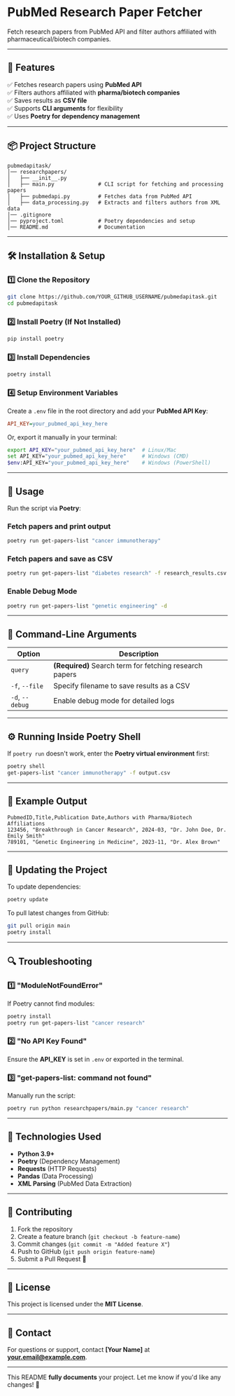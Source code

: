 # **PubMed Research Paper Fetcher**

Fetch research papers from PubMed API and filter authors affiliated with pharmaceutical/biotech companies.

---

## **📌 Features**
✅ Fetches research papers using **PubMed API**  
✅ Filters authors affiliated with **pharma/biotech companies**  
✅ Saves results as **CSV file**  
✅ Supports **CLI arguments** for flexibility  
✅ Uses **Poetry for dependency management**  

---

## **📦 Project Structure**
```
pubmedapitask/
│── researchpapers/
│   ├── __init__.py
│   ├── main.py              # CLI script for fetching and processing papers
│   ├── pubmedapi.py         # Fetches data from PubMed API
│   ├── data_processing.py   # Extracts and filters authors from XML data
│── .gitignore
│── pyproject.toml           # Poetry dependencies and setup
│── README.md                # Documentation
```

---

## **🛠 Installation & Setup**
### **1️⃣ Clone the Repository**
```bash
git clone https://github.com/YOUR_GITHUB_USERNAME/pubmedapitask.git
cd pubmedapitask
```

### **2️⃣ Install Poetry (If Not Installed)**
```bash
pip install poetry
```

### **3️⃣ Install Dependencies**
```bash
poetry install
```

### **4️⃣ Setup Environment Variables**
Create a `.env` file in the root directory and add your **PubMed API Key**:
```ini
API_KEY=your_pubmed_api_key_here
```

Or, export it manually in your terminal:
```bash
export API_KEY="your_pubmed_api_key_here"  # Linux/Mac
set API_KEY="your_pubmed_api_key_here"     # Windows (CMD)
$env:API_KEY="your_pubmed_api_key_here"    # Windows (PowerShell)
```

---

## **🚀 Usage**
Run the script via **Poetry**:

### **Fetch papers and print output**
```bash
poetry run get-papers-list "cancer immunotherapy"
```

### **Fetch papers and save as CSV**
```bash
poetry run get-papers-list "diabetes research" -f research_results.csv
```

### **Enable Debug Mode**
```bash
poetry run get-papers-list "genetic engineering" -d
```

---

## **🔧 Command-Line Arguments**
| Option | Description |
|--------|-------------|
| `query` | **(Required)** Search term for fetching research papers |
| `-f`, `--file` | Specify filename to save results as a CSV |
| `-d`, `--debug` | Enable debug mode for detailed logs |

---

## **⚙️ Running Inside Poetry Shell**
If `poetry run` doesn't work, enter the **Poetry virtual environment** first:
```bash
poetry shell
get-papers-list "cancer immunotherapy" -f output.csv
```

---

## **📜 Example Output**
```csv
PubmedID,Title,Publication Date,Authors with Pharma/Biotech Affiliations
123456, "Breakthrough in Cancer Research", 2024-03, "Dr. John Doe, Dr. Emily Smith"
789101, "Genetic Engineering in Medicine", 2023-11, "Dr. Alex Brown"
```

---

## **🔄 Updating the Project**
To update dependencies:
```bash
poetry update
```

To pull latest changes from GitHub:
```bash
git pull origin main
poetry install
```

---

## **🔍 Troubleshooting**
### **1️⃣ "ModuleNotFoundError"**
If Poetry cannot find modules:
```bash
poetry install
poetry run get-papers-list "cancer research"
```

### **2️⃣ "No API Key Found"**
Ensure the **API_KEY** is set in `.env` or exported in the terminal.

### **3️⃣ "get-papers-list: command not found"**
Manually run the script:
```bash
poetry run python researchpapers/main.py "cancer research"
```

---

## **📌 Technologies Used**
- **Python 3.9+**
- **Poetry** (Dependency Management)
- **Requests** (HTTP Requests)
- **Pandas** (Data Processing)
- **XML Parsing** (PubMed Data Extraction)

---

## **🌟 Contributing**
1. Fork the repository
2. Create a feature branch (`git checkout -b feature-name`)
3. Commit changes (`git commit -m "Added feature X"`)
4. Push to GitHub (`git push origin feature-name`)
5. Submit a Pull Request 🚀

---

## **📜 License**
This project is licensed under the **MIT License**.

---

## **📧 Contact**
For questions or support, contact **[Your Name]** at **your.email@example.com**.

---

This README **fully documents** your project. Let me know if you'd like any changes! 🚀
